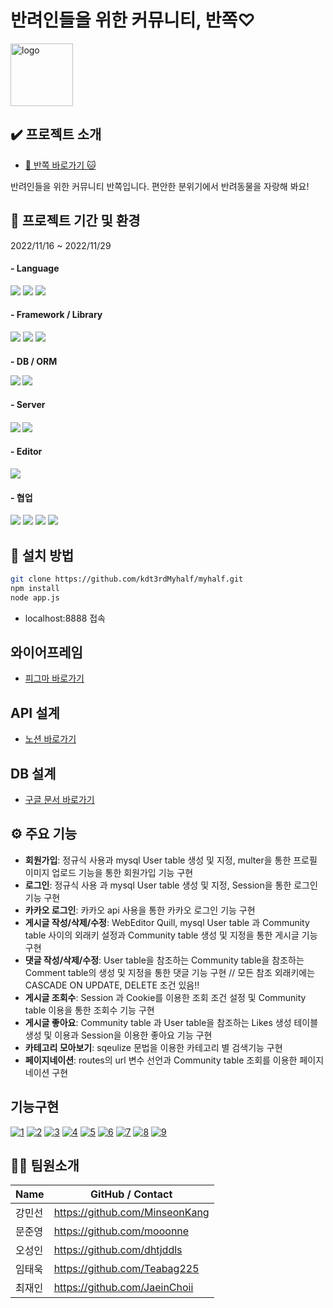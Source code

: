 # 반려인들을 위한 커뮤니티, 반쪽♡
<a href="https://imgbb.com/"><img src="https://i.ibb.co/gVQ0mZH/logo.png" alt="logo" border="0" width="100"></a>


## ✔️ 프로젝트 소개
* [🐶 반쪽 바로가기 🐱](http://118.67.142.45:8888/)

반려인들을 위한 커뮤니티 반쪽입니다. 편안한 분위기에서 반려동물을 자랑해 봐요!


## 📆 프로젝트 기간 및 환경
2022/11/16 ~ 2022/11/29<br/>
<h4>- Language</h4>
<p float="left">
<img src="https://img.shields.io/badge/html5-E34F26?style=for-the-badge&logo=html5&logoColor=white">
<img src="https://img.shields.io/badge/CSS-1572B6?style=for-the-badge&logo=CSS&logoColor=white">
<img src="https://img.shields.io/badge/JavaScript-F7DF1E?style=for-the-badge&logo=JavaScript&logoColor=white">
</p>

<h4>- Framework / Library</h4>
<p float="left">
<img src="https://img.shields.io/badge/Node.js-339933?style=for-the-badge&logo=nodedotjs&logoColor=white">
<img src="https://img.shields.io/badge/jquery-%230769AD.svg?style=for-the-badge&logo=jquery&logoColor=white">
<img src="https://img.shields.io/badge/bootstrap-%23563D7C.svg?style=for-the-badge&logo=bootstrap&logoColor=white">
</p>

<h4> - DB / ORM
<p float="left">
<img src="https://img.shields.io/badge/MySQL-005C84?style=for-the-badge&logo=mysql&logoColor=white">
<img src="https://img.shields.io/badge/Sequelize-52B0E7?style=for-the-badge&logo=Sequelize&logoColor=white">
</p>

<h4>- Server<h4>
<p float="left">
<img src="https://img.shields.io/badge/NAVER-03C75A?style=for-the-badge&logo=NAVER&logoColor=FFFFFF">
<img src="https://img.shields.io/badge/Express.js-000000?style=for-the-badge&logo=express&logoColor=white">
</p>

<h4>- Editor</h4>
<p float="left">
<img src="https://img.shields.io/badge/VSCode-0078D4?style=for-the-badge&logo=visual%20studio%20code&logoColor=white">
</p>

<h4>- 협업</h4>
<p float="left">
<img src="https://img.shields.io/badge/github-%23121011.svg?style=for-the-badge&logo=github&logoColor=white">
<img src="https://img.shields.io/badge/git-F05032?style=for-the-badge&logo=git&logoColor=white">
<img src="https://img.shields.io/badge/Figma-F24E1E?style=for-the-badge&logo=figma&logoColor=white">
<img src="https://img.shields.io/badge/Slack-4A154B?style=for-the-badge&logo=slack&logoColor=white">
</p>

## 📌 설치 방법
```bash
git clone https://github.com/kdt3rdMyhalf/myhalf.git    
npm install        
node app.js    
```
- localhost:8888 접속

## 와이어프레임
* [피그마 바로가기](https://www.figma.com/file/NbS5EkDU4qstReHy6DNPcH/kdt3rd-%EB%B0%98%EC%AA%BD?node-id=105%3A99&t=x0YO4VpBEcKiLYnE-0</details>
)

## API 설계
* [노션 바로가기](https://www.notion.so/API-cdbc942835c740b8a9562acc1c3ca33c)

## DB 설계
* [구글 문서 바로가기](https://docs.google.com/document/d/1j0UiyXMxIIHUVO5oTggXwkXNKa_D6jp0McmH5kPJtVg/edit)
  
## ⚙ 주요 기능
- **회원가입**: 정규식 사용과 mysql User table 생성 및 지정, multer을 통한 프로필 이미지 업로드 기능을 통한 회원가입 기능 구현
- **로그인**: 정규식 사용 과 mysql User table 생성 및 지정, Session을 통한 로그인 기능 구현
- **카카오 로그인**: 카카오 api 사용을 통한 카카오 로그인 기능 구현
- **게시글 작성/삭제/수정**: WebEditor Quill, mysql User table 과 Community table 사이의 외래키 설정과 Community table 생성 및 지정을 통한 게시글 기능 구현
- **댓글 작성/삭제/수정**: User table을 참조하는 Community table을 참조하는 Comment table의 생성 및 지정을 통한 댓글 기능 구현 // 모든 참조 외래키에는 CASCADE ON UPDATE, DELETE 조건 있음!!
- **게시글 조회수**: Session 과 Cookie를 이용한 조회 조건 설정 및 Community table 이용을 통한 조회수 기능 구현
- **게시글 좋아요**: Community table 과 User table을 참조하는 Likes 생성 테이블 생성 및 이용과 Session을 이용한 좋아요 기능 구현
- **카테고리 모아보기**: sqeulize 문법을 이용한 카테고리 별 검색기능 구현
- **페이지네이션**: routes의 url 변수 선언과 Community table 조회를 이용한 페이지네이션 구현  

## 기능구현
<a href="https://ibb.co/N1S0ZgK"><img src="https://i.ibb.co/jVRCg9D/1.png" alt="1" border="0"></a>
<a href="https://ibb.co/71ND51V"><img src="https://i.ibb.co/gRF8pRw/2.png" alt="2" border="0"></a>
<a href="https://ibb.co/Ms5MRjZ"><img src="https://i.ibb.co/s2JyFDb/3.png" alt="3" border="0"></a>
<a href="https://ibb.co/xMwWG5J"><img src="https://i.ibb.co/Bgvbjsq/4.png" alt="4" border="0"></a>
<a href="https://ibb.co/mRbrd7r"><img src="https://i.ibb.co/grmbQCb/5.png" alt="5" border="0"></a>
<a href="https://ibb.co/RyPpbjD"><img src="https://i.ibb.co/xHGSLF7/6.png" alt="6" border="0"></a>
<a href="https://ibb.co/kQ3kVyb"><img src="https://i.ibb.co/V2Hr0Nn/7.png" alt="7" border="0"></a>
<a href="https://ibb.co/RQkChJD"><img src="https://i.ibb.co/p4B3WkL/8.png" alt="8" border="0"></a>
<a href="https://ibb.co/HgjMqzz"><img src="https://i.ibb.co/tC9NDss/9.png" alt="9" border="0"></a>



  
## 👨‍💻 팀원소개
| Name                 | GitHub / Contact                          
| -------------------- | --------------------------------------   
| 강민선             |  https://github.com/MinseonKang             
| 문준영               | https://github.com/mooonne              
| 오성인              | https://github.com/dhtjddls                
| 임태욱               | https://github.com/Teabag225                 
| 최재인                | https://github.com/JaeinChoii                 




